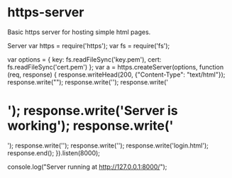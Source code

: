 https-server
============

Basic https server for hosting simple html pages.

Server
var https = require('https');
var fs = require('fs');

var options = {
  key: fs.readFileSync('key.pem'),
  cert: fs.readFileSync('cert.pem')
};
var a = https.createServer(options, function (req, response) {
  response.writeHead(200, {"Content-Type": "text/html"});
  response.write("<html>");
  response.write('<body>');
  response.write('<h1>');
  response.write('Server is working');
  response.write('</h1>');
  response.write('</body>');
  response.write('</html>');
  response.write('login.html');
  response.end();
}).listen(8000);

console.log("Server running at http://127.0.0.1:8000/");

